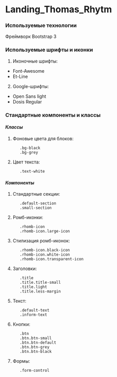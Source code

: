 # Landing_Thomas_Rhytm

### Используемые технологии

Фреймворк Bootstrap 3

### Используемые шрифты и иконки

1. Иконочные шрифты:
* Font-Awesome
* Et-Line
2. Google-шрифты:
* Open Sans light
* Dosis Regular

### Стандартные компоненты и классы

#### _Классы_

1. Фоновые цвета для блоков:

          .bg-black
          .bg-grey
          
2. Цвет текста: 

          .text-white
          
#### _Компоненты_

1. Стандартные секции:

          .default-section    
          .small-section
    
2. Ромб-иконки:
      
          .rhomb-icon
          .rhomb-icon.large-icon
      
3. Стилизация ромб-иконок:
          
          .rhomb-icon.black-icon
          .rhomb-icon.white-icon
          .rhomb-icon.transparent-icon
          
4. Заголовки:

          .title
          .title.title-small
          .title.light
          .title.less-margin
          
5. Текст: 

          .default-text 
          .inform-text
          
6. Кнопки: 

          .btn
          .btn.btn-small
          .btn.btn-default
          .btn.btn-grey
          .btn.btn-black
          
7. Формы:

          .form-control


